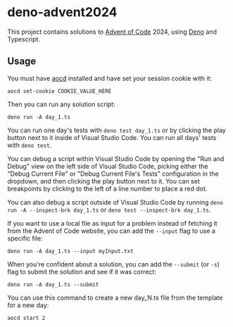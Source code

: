 # deno-advent2024

This project contains solutions to [Advent of Code](https://adventofcode.com/)
2024, using [Deno](https://deno.com/) and Typescript.

## Usage

You must have [aocd](https://github.com/Macil/aocd) installed and have set your
session cookie with it:

```
aocd set-cookie COOKIE_VALUE_HERE
```

Then you can run any solution script:

```
deno run -A day_1.ts
```

You can run one day's tests with `deno test day_1.ts` or by clicking the play
button next to it inside of Visual Studio Code. You can run all days' tests with
`deno test`.

You can debug a script within Visual Studio Code by opening the "Run and Debug"
view on the left side of Visual Studio Code, picking either the "Debug Current
File" or "Debug Current File's Tests" configuration in the dropdown, and then
clicking the play button next to it. You can set breakpoints by clicking to the
left of a line number to place a red dot.

You can also debug a script outside of Visual Studio Code by running
`deno run -A --inspect-brk day_1.ts` or `deno test --inspect-brk day_1.ts`.

If you want to use a local file as input for a problem instead of fetching it
from the Advent of Code website, you can add the `--input` flag to use a
specific file:

```
deno run -A day_1.ts --input myInput.txt
```

When you're confident about a solution, you can add the `--submit` (or `-s`)
flag to submit the solution and see if it was correct:

```
deno run -A day_1.ts --submit
```

You can use this command to create a new day_N.ts file from the template for a
new day:

```
aocd start 2
```

